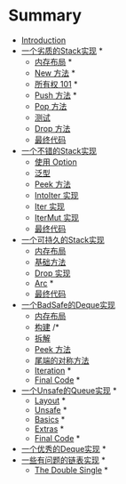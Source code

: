 # Summary

* [Introduction](README.md)
* [一个劣质的Stack实现](first.md) *
    * [内存布局](first-layout.md) *
    * [New 方法](first-new.md) *
    * [所有权 101](first-ownership.md) *
    * [Push 方法](first-push.md) *
    * [Pop 方法](first-pop.md)
    * [测试](first-test.md)
    * [Drop 方法](first-drop.md)
    * [最终代码](first-final.md)
* [一个不错的Stack实现](second.md)
    * [使用 Option](second-option.md)
    * [泛型](second-generic.md)
    * [Peek 方法](second-peek.md)
    * [IntoIter 实现](second-into-iter.md)
    * [Iter 实现](second-iter.md)
    * [IterMut 实现](second-iter-mut.md)
    * [最终代码](second-final.md)
* [一个可持久的Stack实现](third.md)
    * [内存布局](third-layout.md)
    * [基础方法](third-basics.md)
    * [Drop 实现](third-drop.md)
    * [Arc](third-arc.md) *
    * [最终代码](third-final.md)
* [一个BadSafe的Deque实现](fourth.md)
    * [内存布局](fourth-layout.md)
    * [构建](fourth-building.md) /*
    * [拆解](fourth-breaking.md)
    * [Peek 方法](fourth-peek.md)
    * [尾端的对称方法](fourth-symmetry.md)
    * [Iteration](fourth-iteration.md) *
    * [Final Code](fourth-final.md) *
* [一个Unsafe的Queue实现](fifth.md) *
    * [Layout](fifth-layout.md) *
    * [Unsafe](fifth-unsafe.md) *
    * [Basics](fifth-basics.md) *
    * [Extras](fifth-extras.md) *
    * [Final Code](fifth-final.md) *
* [一个优秀的Deque实现](sixth.md) *
* [一些有问题的链表实现](infinity.md) *
    * [The Double Single](infinity-double-single.md) *
